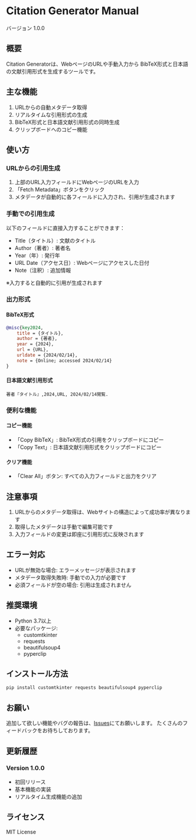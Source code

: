 # Citation Generator Manual
バージョン 1.0.0

## 概要
Citation Generatorは、WebページのURLや手動入力から BibTeX形式と日本語の文献引用形式を生成するツールです。

## 主な機能
1. URLからの自動メタデータ取得
2. リアルタイムな引用形式の生成
3. BibTeX形式と日本語文献引用形式の同時生成
4. クリップボードへのコピー機能

## 使い方

### URLからの引用生成
1. 上部のURL入力フィールドにWebページのURLを入力
2. 「Fetch Metadata」ボタンをクリック
3. メタデータが自動的に各フィールドに入力され、引用が生成されます

### 手動での引用生成
以下のフィールドに直接入力することができます：
- Title（タイトル）: 文献のタイトル
- Author（著者）: 著者名
- Year（年）: 発行年
- URL Date（アクセス日）: Webページにアクセスした日付
- Note（注釈）: 追加情報

※入力すると自動的に引用が生成されます

### 出力形式

#### BibTeX形式
```bibtex
@misc{key2024,
    title = {タイトル},
    author = {著者},
    year = {2024},
    url = {URL},
    urldate = {2024/02/14},
    note = {Online; accessed 2024/02/14}
}
```

#### 日本語文献引用形式
```
著者『タイトル』,2024,URL, 2024/02/14閲覧.
```

### 便利な機能

#### コピー機能
- 「Copy BibTeX」: BibTeX形式の引用をクリップボードにコピー
- 「Copy Text」: 日本語文献引用形式をクリップボードにコピー

#### クリア機能
- 「Clear All」ボタン: すべての入力フィールドと出力をクリア

## 注意事項
1. URLからのメタデータ取得は、Webサイトの構造によって成功率が異なります
2. 取得したメタデータは手動で編集可能です
3. 入力フィールドの変更は即座に引用形式に反映されます

## エラー対応
- URLが無効な場合: エラーメッセージが表示されます
- メタデータ取得失敗時: 手動での入力が必要です
- 必須フィールドが空の場合: 引用は生成されません

## 推奨環境
- Python 3.7以上
- 必要なパッケージ:
  - customtkinter
  - requests
  - beautifulsoup4
  - pyperclip

## インストール方法
```bash
pip install customtkinter requests beautifulsoup4 pyperclip
```

## お願い
追加して欲しい機能やバグの報告は、[Issues](https://github.com/mksmkss/Citation-Generator/issues)にてお願いします。
たくさんのフィードバックをお待ちしております。

## 更新履歴
### Version 1.0.0
- 初回リリース
- 基本機能の実装
- リアルタイム生成機能の追加

## ライセンス
MIT License